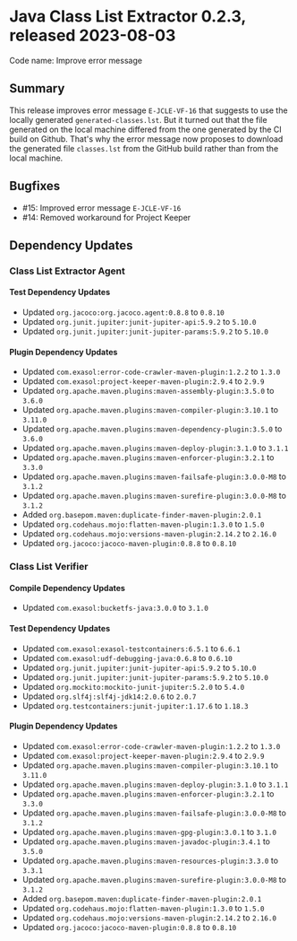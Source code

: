 # Java Class List Extractor 0.2.3, released 2023-08-03

Code name: Improve error message

## Summary

This release improves error message `E-JCLE-VF-16` that suggests to use the locally generated `generated-classes.lst`. But it turned out that the file generated on the local machine differed from the one generated by the CI build on Github. That's why the error message now proposes to download the generated file `classes.lst` from the GitHub build rather than from the local machine.

## Bugfixes

* #15: Improved error message `E-JCLE-VF-16`
* #14: Removed workaround for Project Keeper

## Dependency Updates

### Class List Extractor Agent

#### Test Dependency Updates

* Updated `org.jacoco:org.jacoco.agent:0.8.8` to `0.8.10`
* Updated `org.junit.jupiter:junit-jupiter-api:5.9.2` to `5.10.0`
* Updated `org.junit.jupiter:junit-jupiter-params:5.9.2` to `5.10.0`

#### Plugin Dependency Updates

* Updated `com.exasol:error-code-crawler-maven-plugin:1.2.2` to `1.3.0`
* Updated `com.exasol:project-keeper-maven-plugin:2.9.4` to `2.9.9`
* Updated `org.apache.maven.plugins:maven-assembly-plugin:3.5.0` to `3.6.0`
* Updated `org.apache.maven.plugins:maven-compiler-plugin:3.10.1` to `3.11.0`
* Updated `org.apache.maven.plugins:maven-dependency-plugin:3.5.0` to `3.6.0`
* Updated `org.apache.maven.plugins:maven-deploy-plugin:3.1.0` to `3.1.1`
* Updated `org.apache.maven.plugins:maven-enforcer-plugin:3.2.1` to `3.3.0`
* Updated `org.apache.maven.plugins:maven-failsafe-plugin:3.0.0-M8` to `3.1.2`
* Updated `org.apache.maven.plugins:maven-surefire-plugin:3.0.0-M8` to `3.1.2`
* Added `org.basepom.maven:duplicate-finder-maven-plugin:2.0.1`
* Updated `org.codehaus.mojo:flatten-maven-plugin:1.3.0` to `1.5.0`
* Updated `org.codehaus.mojo:versions-maven-plugin:2.14.2` to `2.16.0`
* Updated `org.jacoco:jacoco-maven-plugin:0.8.8` to `0.8.10`

### Class List Verifier

#### Compile Dependency Updates

* Updated `com.exasol:bucketfs-java:3.0.0` to `3.1.0`

#### Test Dependency Updates

* Updated `com.exasol:exasol-testcontainers:6.5.1` to `6.6.1`
* Updated `com.exasol:udf-debugging-java:0.6.8` to `0.6.10`
* Updated `org.junit.jupiter:junit-jupiter-api:5.9.2` to `5.10.0`
* Updated `org.junit.jupiter:junit-jupiter-params:5.9.2` to `5.10.0`
* Updated `org.mockito:mockito-junit-jupiter:5.2.0` to `5.4.0`
* Updated `org.slf4j:slf4j-jdk14:2.0.6` to `2.0.7`
* Updated `org.testcontainers:junit-jupiter:1.17.6` to `1.18.3`

#### Plugin Dependency Updates

* Updated `com.exasol:error-code-crawler-maven-plugin:1.2.2` to `1.3.0`
* Updated `com.exasol:project-keeper-maven-plugin:2.9.4` to `2.9.9`
* Updated `org.apache.maven.plugins:maven-compiler-plugin:3.10.1` to `3.11.0`
* Updated `org.apache.maven.plugins:maven-deploy-plugin:3.1.0` to `3.1.1`
* Updated `org.apache.maven.plugins:maven-enforcer-plugin:3.2.1` to `3.3.0`
* Updated `org.apache.maven.plugins:maven-failsafe-plugin:3.0.0-M8` to `3.1.2`
* Updated `org.apache.maven.plugins:maven-gpg-plugin:3.0.1` to `3.1.0`
* Updated `org.apache.maven.plugins:maven-javadoc-plugin:3.4.1` to `3.5.0`
* Updated `org.apache.maven.plugins:maven-resources-plugin:3.3.0` to `3.3.1`
* Updated `org.apache.maven.plugins:maven-surefire-plugin:3.0.0-M8` to `3.1.2`
* Added `org.basepom.maven:duplicate-finder-maven-plugin:2.0.1`
* Updated `org.codehaus.mojo:flatten-maven-plugin:1.3.0` to `1.5.0`
* Updated `org.codehaus.mojo:versions-maven-plugin:2.14.2` to `2.16.0`
* Updated `org.jacoco:jacoco-maven-plugin:0.8.8` to `0.8.10`
